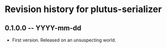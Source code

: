 # Revision history for plutus-serializer

## 0.1.0.0 -- YYYY-mm-dd

* First version. Released on an unsuspecting world.
